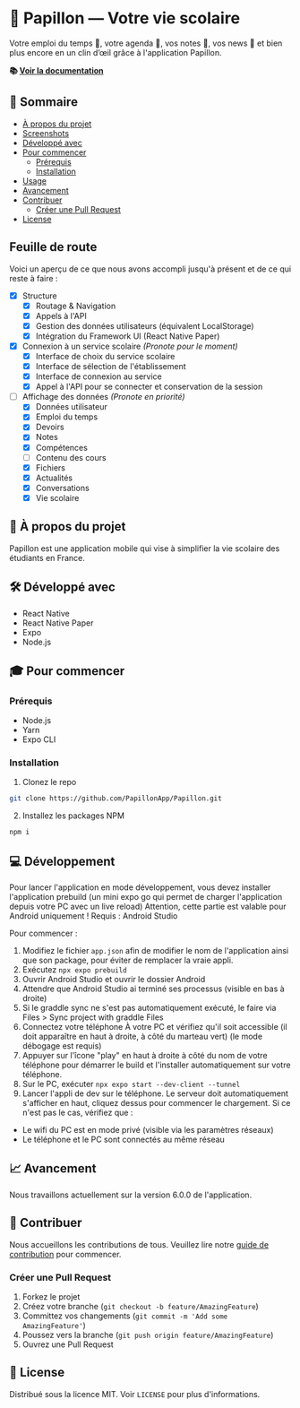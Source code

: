 # 🦋 Papillon — Votre vie scolaire

Votre emploi du temps 📅, votre agenda 📓, vos notes 📝, vos news 📰 et bien plus encore en un clin d’œil grâce à l'application Papillon.

**📚 [Voir la documentation](https://docs.getpapillon.xyz/)**

## 🚀 Sommaire

- [À propos du projet](#-à-propos-du-projet)
- [Screenshots](#-screenshots)
- [Développé avec](#-développé-avec)
- [Pour commencer](#-pour-commencer)
  - [Prérequis](#prérequis)
  - [Installation](#installation)
- [Usage](#-usage)
- [Avancement](#-avancement)
- [Contribuer](#-contribuer)
  - [Créer une Pull Request](#créer-une-pull-request)
- [License](#-license)

## Feuille de route

Voici un aperçu de ce que nous avons accompli jusqu'à présent et de ce qui reste à faire :

- [x] Structure
  - [x] Routage & Navigation
  - [x] Appels à l'API
  - [x] Gestion des données utilisateurs (équivalent LocalStorage)
  - [x] Intégration du Framework UI (React Native Paper)
- [x] Connexion à un service scolaire _(Pronote pour le moment)_
  - [x] Interface de choix du service scolaire
  - [x] Interface de sélection de l'établissement
  - [x] Interface de connexion au service
  - [x] Appel à l'API pour se connecter et conservation de la session
- [ ] Affichage des données _(Pronote en priorité)_
  - [x] Données utilisateur
  - [x] Emploi du temps
  - [x] Devoirs
  - [x] Notes
  - [x] Compétences
  - [ ] Contenu des cours
  - [x] Fichiers
  - [x] Actualités
  - [x] Conversations
  - [x] Vie scolaire

## 📖 À propos du projet

Papillon est une application mobile qui vise à simplifier la vie scolaire des étudiants en France.

## 🛠 Développé avec

- React Native
- React Native Paper
- Expo
- Node.js

## 🎓 Pour commencer

### Prérequis

- Node.js
- Yarn
- Expo CLI

### Installation

1. Clonez le repo

```sh
git clone https://github.com/PapillonApp/Papillon.git
```

2. Installez les packages NPM

```sh
npm i
```

## 💻 Développement

Pour lancer l'application en mode développement, vous devez installer l'application prebuild (un mini expo go qui permet de charger l'application depuis votre PC avec un live reload)
Attention, cette partie est valable pour Android uniquement !
Requis : Android Studio

Pour commencer :

1. Modifiez le fichier `app.json` afin de modifier le nom de l'application ainsi que son package, pour éviter de remplacer la vraie appli.
2. Exécutez `npx expo prebuild`
3. Ouvrir Android Studio et ouvrir le dossier Android
4. Attendre que Android Studio ai terminé ses processus (visible en bas à droite)
5. Si le graddle sync ne s'est pas automatiquement exécuté, le faire via Files > Sync project with graddle Files
6. Connectez votre téléphone À votre PC et vérifiez qu'il soit accessible (il doit apparaître en haut à droite, à côté du marteau vert) (le mode débogage est requis)
7. Appuyer sur l'îcone "play" en haut à droite à côté du nom de votre téléphone pour démarrer le build et l'installer automatiquement sur votre téléphone.
8. Sur le PC, exécuter `npx expo start --dev-client --tunnel`
9. Lancer l'appli de dev sur le téléphone. Le serveur doit automatiquement s'afficher en haut, cliquez dessus pour commencer le chargement. Si ce n'est pas le cas, vérifiez que :

- Le wifi du PC est en mode privé (visible via les paramètres réseaux)
- Le téléphone et le PC sont connectés au même réseau

## 📈 Avancement

Nous travaillons actuellement sur la version 6.0.0 de l'application.

## 👥 Contribuer

Nous accueillons les contributions de tous. Veuillez lire notre [guide de contribution](CONTRIBUTING.md) pour commencer.

### Créer une Pull Request

1. Forkez le projet
2. Créez votre branche (`git checkout -b feature/AmazingFeature`)
3. Committez vos changements (`git commit -m 'Add some AmazingFeature'`)
4. Poussez vers la branche (`git push origin feature/AmazingFeature`)
5. Ouvrez une Pull Request

## 📄 License

Distribué sous la licence MIT. Voir `LICENSE` pour plus d'informations.
